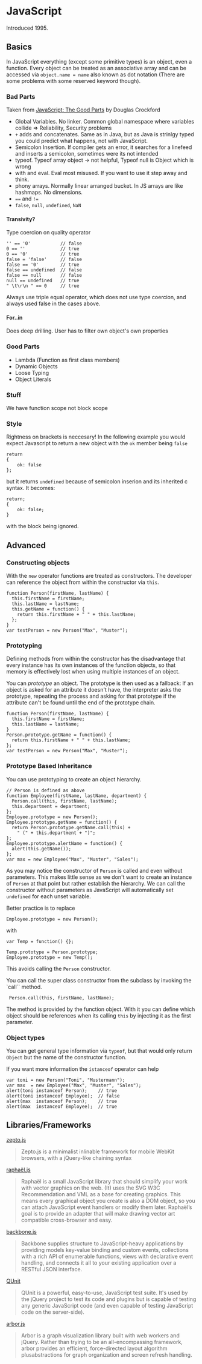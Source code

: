 # JavaScript #

Introduced 1995.

## Basics ##

In JavaScript everything (except some primitive types) is an object, even a function. Every object can be treated as an associative array and can be accessed via `object.name = name` also known as dot notation (There are some problems with some reserved keyword though).

### Bad Parts ###

Taken from [JavaScript: The Good Parts](http://www.youtube.com/watch?v=hQVTIJBZook) by Douglas Crockford

* Global Variables. No linker. Common global namespace where variables collide => Reliability, Security problems
* `+` adds and concatenates. Same as in Java, but as Java is strinlgy typed you could predict what happens, not with JavaScript.
* Semicolon Insertion. If compiler gets an error, it searches for a linefeed and inserts a semicolon, sometimes were its not intended 
* typeof. Typeof array object -> not helpful, Typeof null is Object which is wrong
* with and eval. Eval most misused. If you want to use it step away and think.
* phony arrays. Normally linear arranged bucket. In JS arrays are like hashmaps. No dimensions. 
* `==` and `!=`
* `false`, `null`, `undefined`, `NaN` 

#### Transivity? ####

Type coercion on quality operator

	'' == '0' 			// false
	0 == '' 			// true
	0 == '0'			// true
	false = 'false'		// false
	false == '0'		// true
	false == undefined	// false
	false == null		// false
	null == undefined	// true
	" \t\r\n " == 0		// true
	
Always use triple equal operator, which does not use type coercion, and always used false in the cases above.

#### For..in ####

Does deep drilling. User has to filter own object's own properties

### Good Parts ###

* Lambda (Function as first class members)
* Dynamic Objects
* Loose Typing
* Object Literals

### Stuff ###

We have function scope not block scope 

### Style ###

Rightness on brackets is neccesary! In the following example you would expect Javascript to return a new object with the `ok` member being `false`

	return
	{
		ok: false
	};

but it returns `undefined` because of semicolon inserion and its inherited c syntax. It becomes:

	return;
	{
		ok: false;
	}
	
with the block being ignored.

## Advanced ##

### Constructing objects ###

With the `new` operator functions are treated as constructors. The developer can reference the object from within the constructor via `this`.

	function Person(firstName, lastName) {
	  this.firstName = firstName;
	  this.lastName = lastName;
	  this.getName = function() {
	    return this.firstName + " " + this.lastName;
	  };
	}
	var testPerson = new Person("Max", "Muster");

### Prototyping ###

Defining methods from within the constructor has the disadvantage that every instance has its own instances of the function objects, so that memory is effectively lost when using multiple instances of an object.

You can _prototype_ an object. The prototype is then used as a fallback: If an object is asked for an attribute it doesn't have, the interpreter asks the prototype, repeating the process and asking for that prototype if the attribute can't be found until the end of the prototype chain.

	function Person(firstName, lastName) {
	  this.firstName = firstName;
	  this.lastName = lastName;
	}
	Person.prototype.getName = function() {
	  return this.firstName + " " + this.lastName;
	};
	var testPerson = new Person("Max", "Muster");

### Prototype Based Inheritance ###

You can use prototyping to create an object hierarchy. 

	// Person is defined as above
	function Employee(firstName, lastName, department) {
	  Person.call(this, firstName, lastName);
	  this.department = department;
	};
	Employee.prototype = new Person();
	Employee.prototype.getName = function() {
	  return Person.prototype.getName.call(this) +
	    " (" + this.department + ")";
	};
	Employee.prototype.alertName = function() {
	  alert(this.getName());
	};
	var max = new Employee("Max", "Muster", "Sales");

As you may notice the constructor of `Person` is called and even without parameters. This makes little sense as we don't want to create an instance of `Person` at that point but rather establish the hierarchy. We can call the constructor without parameters as JavaScript will automatically set `undefined` for each unset variable.

Better practice is to replace 

	Employee.prototype = new Person();

with

	var Temp = function() {};

	Temp.prototype = Person.prototype;
	Employee.prototype = new Temp();

This avoids calling the `Person` constructor.

You can call the super class constructor from the subclass by invoking the `call`` method.

	 Person.call(this, firstName, lastName);
	
The method is provided by the function object. With it you can define which object should be references when its calling `this` by injecting it as the first parameter.

### Object types ###

You can get general type information via `typeof`, but that would only return `Object` but the name of the constructor function.

If you want more information the `istanceof` operator can help

	var toni = new Person("Toni", "Mustermann");
	var max  = new Employee("Max", "Muster", "Sales");
	alert(toni instanceof Person);	  // true
	alert(toni instanceof Employee);  // false
	alert(max  instanceof Person);	  // true
	alert(max  instanceof Employee);  // true

## Libraries/Frameworks ##

[zepto.js](https://github.com/madrobby/zepto)

> Zepto.js is a minimalist inlinable framework for mobile WebKit browsers, with a jQuery-like chaining syntax

[raphaël.js](https://github.com/DmitryBaranovskiy/raphael/)

> Raphaël is a small JavaScript library that should simplify your work with vector graphics on the web. (It) uses the SVG W3C Recommendation and VML as a base for creating graphics. This means every graphical object you create is also a DOM object, so you can attach JavaScript event handlers or modify them later. Raphaël’s goal is to provide an adapter that will make drawing vector art compatible cross-browser and easy.

[backbone.js](https://github.com/documentcloud/backbone)

> Backbone supplies structure to JavaScript-heavy applications by providing models key-value binding and custom events, collections with a rich API of enumerable functions, views with declarative event handling, and connects it all to your existing application over a RESTful JSON interface.

[QUnit](http://docs.jquery.com/Qunit)

> QUnit is a powerful, easy-to-use, JavaScript test suite. It's used by the jQuery project to test its code and plugins but is capable of testing any generic JavaScript code (and even capable of testing JavaScript code on the server-side).

[arbor.js]( http://arborjs.org)

> Arbor is a graph visualization library built with web workers and jQuery. Rather than trying to be an all-encompassing framework, arbor provides an efficient, force-directed layout algorithm plusabstractions for graph organization and screen refresh handling.
